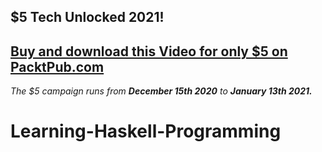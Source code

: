 ## $5 Tech Unlocked 2021!
[Buy and download this Video for only $5 on PacktPub.com](https://www.packtpub.com/product/learning-haskell-programming-video/9781786465542)
-----
*The $5 campaign         runs from __December 15th 2020__ to __January 13th 2021.__*

# Learning-Haskell-Programming
